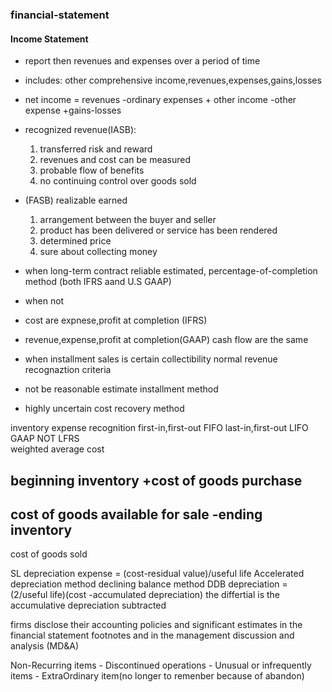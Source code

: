 ### financial-statement

#### Income Statement
- report then revenues and expenses over a period of time
- includes: other comprehensive income,revenues,expenses,gains,losses
- net income = revenues -ordinary expenses + other income -other expense +gains-losses

- recognized revenue(IASB): 
	1. transferred risk and reward
	2. revenues and cost can be measured
	3. probable flow of  benefits
	4. no continuing control over goods sold
- (FASB)
	realizable earned
	1. arrangement between the buyer and seller
	2. product has been delivered or service has been rendered
	3. determined price
	4. sure about collecting money

- when long-term contract reliable estimated,
percentage-of-completion method (both IFRS aand U.S GAAP)
- when not
- cost are expnese,profit at completion (IFRS)
- revenue,expense,profit at completion(GAAP)
cash flow are the same

- when installment sales is certain collectibility
	normal revenue recognaztion criteria
- not be reasonable estimate 
	installment method
- highly uncertain
	cost recovery method

inventory expense recognition
first-in,first-out FIFO 
last-in,first-out LIFO	GAAP NOT LFRS	
weighted average cost 

beginning inventory 
+cost of goods purchase
-----------------------
cost of goods available for sale
-ending inventory 
-----------------------
cost of goods sold

SL depreciation expense = (cost-residual value)/useful life
Accelerated depreciation method
declining balance method
	DDB depreciation = (2/useful life)(cost -accumulated depreciation)
	the differtial is the accumulative depreciation subtracted

firms disclose their accounting policies and significant estimates in the financial statement footnotes and in the management discussion and analysis (MD&A)

Non-Recurring items
	- Discontinued operations
	- Unusual or infrequently items
	- ExtraOrdinary item(no longer to remenber because of abandon)










